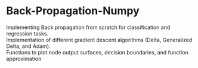 # Back-Propagation-Numpy
Implementing Back propagation from scratch for classification and regression tasks.  
Implementation of different gradient descent algorithms (Delta, Generalized Delta, and Adam).  
Functions to plot node output surfaces, decision boundaries, and function approximation
